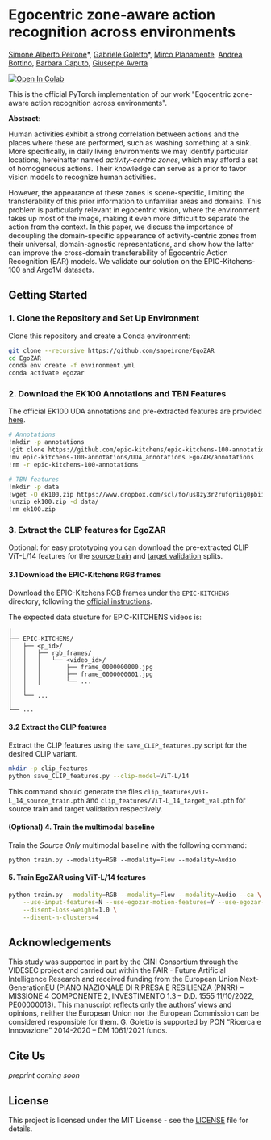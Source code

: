 # Egocentric zone-aware action recognition across environments

[Simone Alberto Peirone](https://scholar.google.com/citations?user=K0efPssAAAAJ)\*, [Gabriele Goletto](https://scholar.google.com/citations?user=GQuNPg8AAAAJ)\*, [Mirco Planamente](https://scholar.google.com/citations?user=GIJ3h4AAAAAJ), [Andrea Bottino](https://scholar.google.com/citations?user=YWhB9iYAAAAJ), [Barbara Caputo](https://scholar.google.com/citations?user=mHbdIAwAAAAJ), [Giuseppe Averta](https://scholar.google.com/citations?user=i4rm0tYAAAAJ)

<a target="_blank" href="https://colab.research.google.com/github/sapeirone/EgoZAR/blob/main/run.ipynb">
  <img src="https://colab.research.google.com/assets/colab-badge.svg" alt="Open In Colab"/>
</a>


This is the official PyTorch implementation of our work "Egocentric zone-aware action recognition across environments".

**Abstract**:

Human activities exhibit a strong correlation between actions and the places where these are performed, such as washing something at a sink. 
More specifically, in daily living environments we may identify particular locations, hereinafter named *activity-centric zones*, which may afford a set of homogeneous actions. 
Their knowledge can serve as a prior to favor vision models to recognize human activities.


However, the appearance of these zones is scene-specific, limiting the transferability of this prior information to unfamiliar areas and domains. This problem is particularly relevant in egocentric vision, where the environment takes up most of the image, making it even more difficult to separate the action from the context.
In this paper, we discuss the importance of decoupling the domain-specific appearance of activity-centric zones from their universal, domain-agnostic representations, and show how the latter can improve the cross-domain transferability of Egocentric Action Recognition (EAR) models. 
We validate our solution on the EPIC-Kitchens-100 and Argo1M datasets.

## Getting Started

### 1. Clone the Repository and Set Up Environment
Clone this repository and create a Conda environment:
```sh
git clone --recursive https://github.com/sapeirone/EgoZAR
cd EgoZAR
conda env create -f environment.yml
conda activate egozar
```

### 2. Download the EK100 Annotations and TBN Features
The official EK100 UDA annotations and pre-extracted features are provided [here](https://github.com/epic-kitchens/C4-UDA-for-Action-Recognition).

```sh
# Annotations
!mkdir -p annotations
!git clone https://github.com/epic-kitchens/epic-kitchens-100-annotations.git
!mv epic-kitchens-100-annotations/UDA_annotations EgoZAR/annotations
!rm -r epic-kitchens-100-annotations

# TBN features
!mkdir -p data
!wget -O ek100.zip https://www.dropbox.com/scl/fo/us8zy3r2rufqriig0pbii/ABeUdV83UNmJ5US-oCxAPno?rlkey=yzbuczl198z067pnotx1zxvuo&e=1&dl=0
!unzip ek100.zip -d data/
!rm ek100.zip
```

### 3. Extract the CLIP features for EgoZAR
Optional: for easy prototyping you can download the pre-extracted CLIP ViT-L/14 features for the [source train]() and [target validation]() splits.

#### 3.1 Download the EPIC-Kitchens RGB frames
Download the EPIC-Kitchens RGB frames under the `EPIC-KITCHENS` directory, following the [official instructions](https://github.com/epic-kitchens/epic-kitchens-download-scripts).

The expected data stucture for EPIC-KITCHENS videos is:
```text
│
├── EPIC-KITCHENS/
│   ├── <p_id>/
│   │   ├── rgb_frames/
│   │   │   └── <video_id>/
│   │   │       ├── frame_0000000000.jpg
│   │   │       ├── frame_0000000001.jpg
│   │   │       └── ...
│   │
│   └── ...
│
└── ...
```

#### 3.2 Extract the CLIP features
Extract the CLIP features using the `save_CLIP_features.py` script for the desired CLIP variant.

```sh
mkdir -p clip_features
python save_CLIP_features.py --clip-model=ViT-L/14
```

This command should generate the files `clip_features/ViT-L_14_source_train.pth` and `clip_features/ViT-L_14_target_val.pth` for source train and target validation respectively.


#### (Optional) 4. Train the multimodal baseline
Train the *Source Only* multimodal baseline with the following command:
```
python train.py --modality=RGB --modality=Flow --modality=Audio
```

#### 5. Train EgoZAR using ViT-L/14 features
```sh
python train.py --modality=RGB --modality=Flow --modality=Audio --ca \
    --use-input-features=N --use-egozar-motion-features=Y --use-egozar-acz-features=Y \
    --disent-loss-weight=1.0 \
    --disent-n-clusters=4
```

## Acknowledgements
This study was supported in part by the CINI Consortium through the VIDESEC project and carried out within the FAIR - Future Artificial Intelligence Research and received funding from the European Union Next-GenerationEU (PIANO NAZIONALE DI RIPRESA E RESILIENZA (PNRR) – MISSIONE 4 COMPONENTE 2, INVESTIMENTO 1.3 – D.D. 1555 11/10/2022, PE00000013). This manuscript reflects only the authors’ views and opinions, neither the European Union nor the European Commission can be considered responsible for them. G. Goletto is supported by PON “Ricerca e Innovazione” 2014-2020 – DM 1061/2021 funds.

## Cite Us
*preprint coming soon*

## License

This project is licensed under the MIT License - see the [LICENSE](LICENSE) file for details.